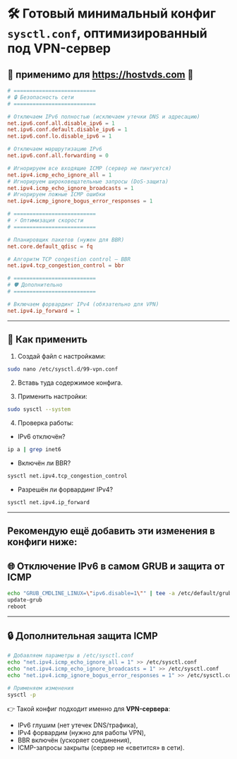 # 🛠 Готовый минимальный конфиг `sysctl.conf`, оптимизированный под **VPN-сервер**

## 📌 применимо для https://hostvds.com 📌


```conf
# ==========================
# 🔒 Безопасность сети
# ==========================

# Отключаем IPv6 полностью (исключаем утечки DNS и адресацию)
net.ipv6.conf.all.disable_ipv6 = 1
net.ipv6.conf.default.disable_ipv6 = 1
net.ipv6.conf.lo.disable_ipv6 = 1

# Отключаем маршрутизацию IPv6
net.ipv6.conf.all.forwarding = 0

# Игнорируем все входящие ICMP (сервер не пингуется)
net.ipv4.icmp_echo_ignore_all = 1
# Игнорируем широковещательные запросы (DoS-защита)
net.ipv4.icmp_echo_ignore_broadcasts = 1
# Игнорируем ложные ICMP ошибки
net.ipv4.icmp_ignore_bogus_error_responses = 1

# ==========================
# ⚡ Оптимизация скорости
# ==========================

# Планировщик пакетов (нужен для BBR)
net.core.default_qdisc = fq

# Алгоритм TCP congestion control — BBR
net.ipv4.tcp_congestion_control = bbr

# ==========================
# 🛡 Дополнительно
# ==========================

# Включаем форвардинг IPv4 (обязательно для VPN)
net.ipv4.ip_forward = 1
````

---

## 📌 Как применить

1. Создай файл с настройками:

```bash
sudo nano /etc/sysctl.d/99-vpn.conf
```

2. Вставь туда содержимое конфига.

3. Применить настройки:

```bash
sudo sysctl --system
```

4. Проверка работы:

* IPv6 отключён?

```bash
ip a | grep inet6
```

* Включён ли BBR?

```bash
sysctl net.ipv4.tcp_congestion_control
```

* Разрешён ли форвардинг IPv4?

```bash
sysctl net.ipv4.ip_forward
```

---
## Рекомендую ещё добавить эти изменения в конфиги ниже:

## 🌐 Отключение IPv6 в самом GRUB и защита от ICMP

```bash
echo "GRUB_CMDLINE_LINUX=\"ipv6.disable=1\"" | tee -a /etc/default/grub
update-grub
reboot
```
---

## 🔒 Дополнительная защита ICMP

```bash
# Добавляем параметры в /etc/sysctl.conf
echo "net.ipv4.icmp_echo_ignore_all = 1" >> /etc/sysctl.conf
echo "net.ipv4.icmp_echo_ignore_broadcasts = 1" >> /etc/sysctl.conf
echo "net.ipv4.icmp_ignore_bogus_error_responses = 1" >> /etc/sysctl.conf

# Применяем изменения
sysctl -p
```

👉 Такой конфиг подходит именно для **VPN-сервера**:

* IPv6 глушим (нет утечек DNS/трафика),
* IPv4 форвардим (нужно для работы VPN),
* BBR включён (ускоряет соединения),
* ICMP-запросы закрыты (сервер не «светится» в сети).
